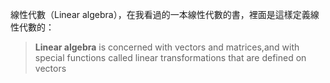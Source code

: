 線性代數（Linear algebra），在我看過的一本線性代數的書，裡面是這樣定義線性代數的：

>**Linear algebra** is concerned with vectors and matrices,and with special functions called linear transformations that are defined on vectors
